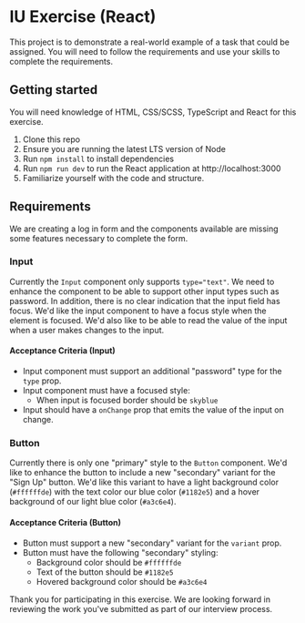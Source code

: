 # IU Exercise (React)

This project is to demonstrate a real-world example of a task that could be assigned. You will need to follow the requirements and use your skills to complete the requirements.

## Getting started

You will need knowledge of HTML, CSS/SCSS, TypeScript and React for this exercise.

1. Clone this repo
2. Ensure you are running the latest LTS version of Node
3. Run `npm install` to install dependencies
4. Run `npm run dev` to run the React application at http://localhost:3000
5. Familiarize yourself with the code and structure.

## Requirements

We are creating a log in form and the components available are missing some features necessary to complete the form.

### Input

Currently the `Input` component only supports `type="text"`. We need to enhance the component to be able to support other input types such as password. In addition, there is no clear indication that the input field has focus. We'd like the input component to have a focus style when the element is focused. We'd also like to be able to read the value of the input when a user makes changes to the input.

#### Acceptance Criteria (Input)
- Input component must support an additional "password" type for the `type` prop.
- Input component must have a focused style:
    - When input is focused border should be `skyblue`
- Input should have a `onChange` prop that emits the value of the input on change.

### Button

Currently there is only one "primary" style to the `Button` component. We'd like to enhance the button to include a new "secondary" variant for the "Sign Up" button. We'd like this variant to have a light background color (`#ffffffde`) with the text color our blue color (`#1182e5`) and a hover background of our light blue color (`#a3c6e4`).

#### Acceptance Criteria (Button)
- Button must support a new "secondary" variant for the `variant` prop.
- Button must have the following "secondary" styling:
    - Background color should be `#ffffffde`
    - Text of the button should be `#1182e5`
    - Hovered background color should be `#a3c6e4`

Thank you for participating in this exercise. We are looking forward in reviewing the work you've submitted as part of our interview process.